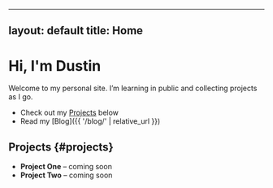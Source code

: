
---
layout: default
title: Home
---

# Hi, I'm Dustin

Welcome to my personal site. I’m learning in public and collecting projects as I go.

- Check out my [Projects](/#projects) below
- Read my [Blog]({{ '/blog/' | relative_url }})

## Projects {#projects}

- **Project One** – coming soon
- **Project Two** – coming soon


